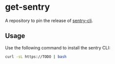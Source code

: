 # get-sentry

A repository to pin the release of [sentry-cli](https://github.com/getsentry/sentry-cli).

## Usage

Use the following command to install the sentry CLI:

```bash
curl -sL https://TODO | bash
```

